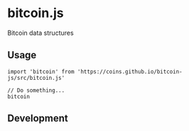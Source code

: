# bitcoin.js
Bitcoin data structures

## Usage 

```
import 'bitcoin' from 'https://coins.github.io/bitcoin-js/src/bitcoin.js'

// Do something...
bitcoin
```

## Development 
